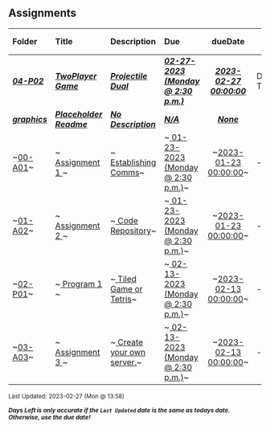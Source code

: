 ## Assignments

| Folder | Title | Description | Due | dueDate | Days Left<sup>*</sup> |
|:------|:------|:------|:------|:-----:|-----|
| ***<a href="https://github.com/rugbyprof/5443-2D-Gaming/tree/master/Assignments/04-P02">04-P02</a>*** | ***<a href="https://github.com/rugbyprof/5443-2D-Gaming/tree/master/Assignments/04-P02"> TwoPlayer Game </a>*** | ***<a href="https://github.com/rugbyprof/5443-2D-Gaming/tree/master/Assignments/04-P02"> Projectile Dual</a>*** | ***<a href="https://github.com/rugbyprof/5443-2D-Gaming/tree/master/Assignments/04-P02"> 02-27-2023 (Monday @ 2:30 p.m.)</a>*** | ***<a href="https://github.com/rugbyprof/5443-2D-Gaming/tree/master/Assignments/04-P02">2023-02-27 00:00:00</a>*** | DUE TODAY! |
| ***<a href="https://github.com/rugbyprof/5443-2D-Gaming/tree/master/Assignments/graphics">graphics</a>*** | ***<a href="https://github.com/rugbyprof/5443-2D-Gaming/tree/master/Assignments/graphics"> Placeholder Readme </a>*** | ***<a href="https://github.com/rugbyprof/5443-2D-Gaming/tree/master/Assignments/graphics"> No Description</a>*** | ***<a href="https://github.com/rugbyprof/5443-2D-Gaming/tree/master/Assignments/graphics">N/A</a>*** | ***<a href="https://github.com/rugbyprof/5443-2D-Gaming/tree/master/Assignments/graphics">None</a>*** |  |
| ~<a href="https://github.com/rugbyprof/5443-2D-Gaming/tree/master/Assignments/00-A01">00-A01</a>~ | ~<a href="https://github.com/rugbyprof/5443-2D-Gaming/tree/master/Assignments/00-A01"> Assignment 1 </a>~ | ~<a href="https://github.com/rugbyprof/5443-2D-Gaming/tree/master/Assignments/00-A01"> Establishing Comms</a>~ | ~<a href="https://github.com/rugbyprof/5443-2D-Gaming/tree/master/Assignments/00-A01"> 01-23-2023 (Monday @ 2:30 p.m.)</a>~ | ~<a href="https://github.com/rugbyprof/5443-2D-Gaming/tree/master/Assignments/00-A01">2023-01-23 00:00:00</a>~ | ---- |
| ~<a href="https://github.com/rugbyprof/5443-2D-Gaming/tree/master/Assignments/01-A02">01-A02</a>~ | ~<a href="https://github.com/rugbyprof/5443-2D-Gaming/tree/master/Assignments/01-A02"> Assignment 2 </a>~ | ~<a href="https://github.com/rugbyprof/5443-2D-Gaming/tree/master/Assignments/01-A02"> Code Repository</a>~ | ~<a href="https://github.com/rugbyprof/5443-2D-Gaming/tree/master/Assignments/01-A02"> 01-23-2023 (Monday @ 2:30 p.m.)</a>~ | ~<a href="https://github.com/rugbyprof/5443-2D-Gaming/tree/master/Assignments/01-A02">2023-01-23 00:00:00</a>~ | ---- |
| ~<a href="https://github.com/rugbyprof/5443-2D-Gaming/tree/master/Assignments/02-P01">02-P01</a>~ | ~<a href="https://github.com/rugbyprof/5443-2D-Gaming/tree/master/Assignments/02-P01"> Program 1 </a>~ | ~<a href="https://github.com/rugbyprof/5443-2D-Gaming/tree/master/Assignments/02-P01"> Tiled Game or Tetris</a>~ | ~<a href="https://github.com/rugbyprof/5443-2D-Gaming/tree/master/Assignments/02-P01"> 02-13-2023 (Monday @ 2:30 p.m.)</a>~ | ~<a href="https://github.com/rugbyprof/5443-2D-Gaming/tree/master/Assignments/02-P01">2023-02-13 00:00:00</a>~ | ---- |
| ~<a href="https://github.com/rugbyprof/5443-2D-Gaming/tree/master/Assignments/03-A03">03-A03</a>~ | ~<a href="https://github.com/rugbyprof/5443-2D-Gaming/tree/master/Assignments/03-A03"> Assignment 3 </a>~ | ~<a href="https://github.com/rugbyprof/5443-2D-Gaming/tree/master/Assignments/03-A03"> Create your own server.</a>~ | ~<a href="https://github.com/rugbyprof/5443-2D-Gaming/tree/master/Assignments/03-A03"> 02-13-2023 (Monday @ 2:30 p.m.)</a>~ | ~<a href="https://github.com/rugbyprof/5443-2D-Gaming/tree/master/Assignments/03-A03">2023-02-13 00:00:00</a>~ | ---- |

<sup>Last Updated: 2023-02-27 (Mon @ 13:58)</sup> 

<sup>***Days Left is only accurate if the `Last Updated` date is the same as todays date. Otherwise, use the due date!***</sup> 
